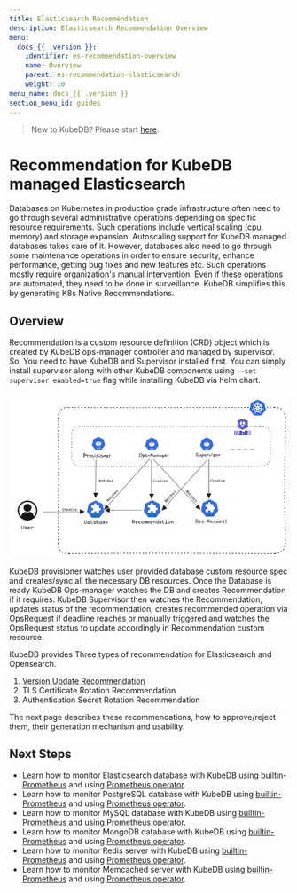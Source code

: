 ```yaml
---
title: Elasticsearch Recommendation
description: Elasticsearch Recommendation Overview
menu:
  docs_{{ .version }}:
    identifier: es-recommendation-overview
    name: Overview
    parent: es-recommendation-elasticsearch
    weight: 10
menu_name: docs_{{ .version }}
section_menu_id: guides
---
```


> New to KubeDB? Please start [here](/docs/README.md).

# Recommendation for KubeDB managed Elasticsearch

Databases on Kubernetes in production grade infrastructure often need to go through several administrative operations depending on specific resource requirements. Such operations include vertical scaling (cpu, memory) and storage expansion. Autoscaling support for KubeDB managed databases takes care of it. However, databases also need to go through some maintenance operations in order to ensure security, enhance performance, getting bug fixes and new features etc. Such operations mostly require organization's manual intervention. Even if these operations are automated, they need to be done in surveillance. KubeDB simplifies this by generating K8s Native Recommendations. 

## Overview

Recommendation is a custom resource definition (CRD) object which is created by KubeDB ops-manager controller and managed by supervisor. So, You need to have KubeDB and Supervisor installed first. You can simply install supervisor along with other KubeDB components using `--set supervisor.enabled=true` flag while installing KubeDB via helm chart.

<p align="center">
<img alt="Recommendation Generation"  src="/docs/guides/elasticsearch/recommendation/images/recommendation-generation.png">
</p>

KubeDB provisioner watches user provided database custom resource spec and creates/sync all the necessary DB resources. Once the Database is ready KubeDB Ops-manager watches the DB and creates Recommendation if it requires. KubeDB Supervisor then watches the Recommendation, updates status of the recommendation, creates recommended operation via OpsRequest if deadline reaches or manually triggered and watches the OpsRequest status to update accordingly in Recommendation custom resource.

KubeDB provides Three types of recommendation for Elasticsearch and Opensearch.

1. [Version Update Recommendation](/docs/guides/elasticsearch/recommendation/version-update-recommendation.md)
2. TLS Certificate Rotation Recommendation
3. Authentication Secret Rotation Recommendation

The next page describes these recommendations, how to approve/reject them, their generation mechanism and usability.

## Next Steps

- Learn how to monitor Elasticsearch database with KubeDB using [builtin-Prometheus](/docs/guides/elasticsearch/monitoring/using-builtin-prometheus.md) and using [Prometheus operator](/docs/guides/elasticsearch/monitoring/using-prometheus-operator.md).
- Learn how to monitor PostgreSQL database with KubeDB using [builtin-Prometheus](/docs/guides/postgres/monitoring/using-builtin-prometheus.md) and using [Prometheus operator](/docs/guides/postgres/monitoring/using-prometheus-operator.md).
- Learn how to monitor MySQL database with KubeDB using [builtin-Prometheus](/docs/guides/mysql/monitoring/builtin-prometheus/index.md) and using [Prometheus operator](/docs/guides/mysql/monitoring/prometheus-operator/index.md).
- Learn how to monitor MongoDB database with KubeDB using [builtin-Prometheus](/docs/guides/mongodb/monitoring/using-builtin-prometheus.md) and using [Prometheus operator](/docs/guides/mongodb/monitoring/using-prometheus-operator.md).
- Learn how to monitor Redis server with KubeDB using [builtin-Prometheus](/docs/guides/redis/monitoring/using-builtin-prometheus.md) and using [Prometheus operator](/docs/guides/redis/monitoring/using-prometheus-operator.md).
- Learn how to monitor Memcached server with KubeDB using [builtin-Prometheus](/docs/guides/memcached/monitoring/using-builtin-prometheus.md) and using [Prometheus operator](/docs/guides/memcached/monitoring/using-prometheus-operator.md).
